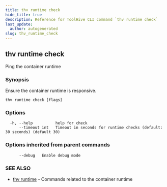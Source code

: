 ```yaml
---
title: thv runtime check
hide_title: true
description: Reference for ToolHive CLI command `thv runtime check`
last_update:
  author: autogenerated
slug: thv_runtime_check
---
```


## thv runtime check

Ping the container runtime

### Synopsis

Ensure the container runtime is responsive.

```
thv runtime check [flags]
```

### Options

```
  -h, --help          help for check
      --timeout int   Timeout in seconds for runtime checks (default: 30 seconds) (default 30)
```

### Options inherited from parent commands

```
      --debug   Enable debug mode
```

### SEE ALSO

* [thv runtime](thv_runtime.md)	 - Commands related to the container runtime

